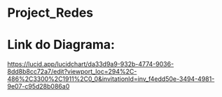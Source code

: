 # Project_Redes

# Link do Diagrama:

https://lucid.app/lucidchart/da33d9a9-932b-4774-9036-8dd8b8cc72a7/edit?viewport_loc=294%2C-486%2C3300%2C1911%2C0_0&invitationId=inv_f4edd50e-3494-4981-9e07-c95d28b086a0 
